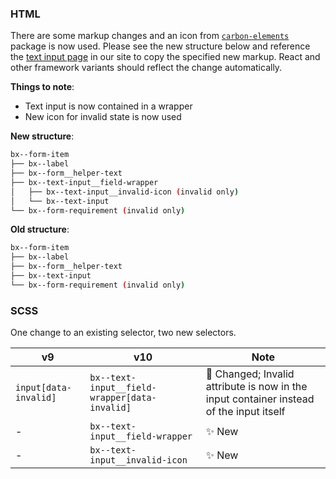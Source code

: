 ### HTML

There are some markup changes and an icon from
[`carbon-elements`](https://github.com/IBM/carbon-elements) package is now used.
Please see the new structure below and reference the
[text input page](https://next.carbondesignsystem.com/components/text-input/code)
in our site to copy the specified new markup. React and other framework variants
should reflect the change automatically.

**Things to note**:

- Text input is now contained in a wrapper
- New icon for invalid state is now used

**New structure**:

```bash
bx--form-item
├── bx--label
├── bx--form__helper-text
├── bx--text-input__field-wrapper
│   ├── bx--text-input__invalid-icon (invalid only)
│   └── bx--text-input
└── bx--form-requirement (invalid only)
```

**Old structure**:

```bash
bx--form-item
├── bx--label
├── bx--form__helper-text
├── bx--text-input
└── bx--form-requirement (invalid only)
```

### SCSS

One change to an existing selector, two new selectors.

| v9                    | v10                                           | Note                                                                                        |
| --------------------- | --------------------------------------------- | ------------------------------------------------------------------------------------------- |
| `input[data-invalid]` | `bx--text-input__field-wrapper[data-invalid]` | :eyes: Changed; Invalid attribute is now in the input container instead of the input itself |
| -                     | `bx--text-input__field-wrapper`               | :sparkles: New                                                                              |
| -                     | `bx--text-input__invalid-icon`                | :sparkles: New                                                                              |
